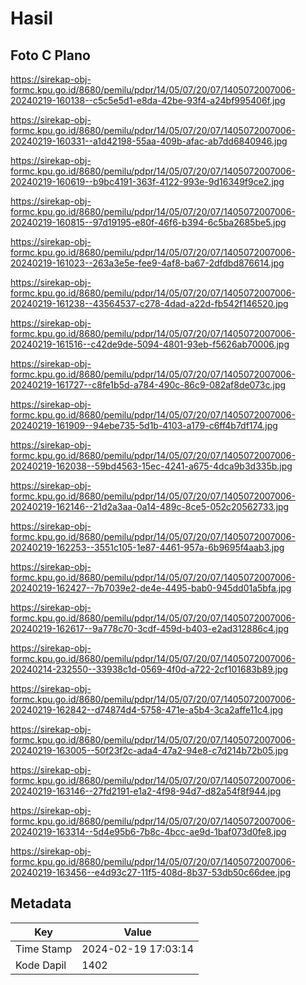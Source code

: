 # Hasil

## Foto C Plano

https://sirekap-obj-formc.kpu.go.id/8680/pemilu/pdpr/14/05/07/20/07/1405072007006-20240219-160138--c5c5e5d1-e8da-42be-93f4-a24bf995406f.jpg

https://sirekap-obj-formc.kpu.go.id/8680/pemilu/pdpr/14/05/07/20/07/1405072007006-20240219-160331--a1d42198-55aa-409b-afac-ab7dd6840946.jpg

https://sirekap-obj-formc.kpu.go.id/8680/pemilu/pdpr/14/05/07/20/07/1405072007006-20240219-160619--b9bc4191-363f-4122-993e-9d16349f9ce2.jpg

https://sirekap-obj-formc.kpu.go.id/8680/pemilu/pdpr/14/05/07/20/07/1405072007006-20240219-160815--97d19195-e80f-46f6-b394-6c5ba2685be5.jpg

https://sirekap-obj-formc.kpu.go.id/8680/pemilu/pdpr/14/05/07/20/07/1405072007006-20240219-161023--263a3e5e-fee9-4af8-ba67-2dfdbd876614.jpg

https://sirekap-obj-formc.kpu.go.id/8680/pemilu/pdpr/14/05/07/20/07/1405072007006-20240219-161238--43564537-c278-4dad-a22d-fb542f146520.jpg

https://sirekap-obj-formc.kpu.go.id/8680/pemilu/pdpr/14/05/07/20/07/1405072007006-20240219-161516--c42de9de-5094-4801-93eb-f5626ab70006.jpg

https://sirekap-obj-formc.kpu.go.id/8680/pemilu/pdpr/14/05/07/20/07/1405072007006-20240219-161727--c8fe1b5d-a784-490c-86c9-082af8de073c.jpg

https://sirekap-obj-formc.kpu.go.id/8680/pemilu/pdpr/14/05/07/20/07/1405072007006-20240219-161909--94ebe735-5d1b-4103-a179-c6ff4b7df174.jpg

https://sirekap-obj-formc.kpu.go.id/8680/pemilu/pdpr/14/05/07/20/07/1405072007006-20240219-162038--59bd4563-15ec-4241-a675-4dca9b3d335b.jpg

https://sirekap-obj-formc.kpu.go.id/8680/pemilu/pdpr/14/05/07/20/07/1405072007006-20240219-162146--21d2a3aa-0a14-489c-8ce5-052c20562733.jpg

https://sirekap-obj-formc.kpu.go.id/8680/pemilu/pdpr/14/05/07/20/07/1405072007006-20240219-162253--3551c105-1e87-4461-957a-6b9695f4aab3.jpg

https://sirekap-obj-formc.kpu.go.id/8680/pemilu/pdpr/14/05/07/20/07/1405072007006-20240219-162427--7b7039e2-de4e-4495-bab0-945dd01a5bfa.jpg

https://sirekap-obj-formc.kpu.go.id/8680/pemilu/pdpr/14/05/07/20/07/1405072007006-20240219-162617--9a778c70-3cdf-459d-b403-e2ad312886c4.jpg

https://sirekap-obj-formc.kpu.go.id/8680/pemilu/pdpr/14/05/07/20/07/1405072007006-20240214-232550--33938c1d-0569-4f0d-a722-2cf101683b89.jpg

https://sirekap-obj-formc.kpu.go.id/8680/pemilu/pdpr/14/05/07/20/07/1405072007006-20240219-162842--d74874d4-5758-471e-a5b4-3ca2affe11c4.jpg

https://sirekap-obj-formc.kpu.go.id/8680/pemilu/pdpr/14/05/07/20/07/1405072007006-20240219-163005--50f23f2c-ada4-47a2-94e8-c7d214b72b05.jpg

https://sirekap-obj-formc.kpu.go.id/8680/pemilu/pdpr/14/05/07/20/07/1405072007006-20240219-163146--27fd2191-e1a2-4f98-94d7-d82a54f8f944.jpg

https://sirekap-obj-formc.kpu.go.id/8680/pemilu/pdpr/14/05/07/20/07/1405072007006-20240219-163314--5d4e95b6-7b8c-4bcc-ae9d-1baf073d0fe8.jpg

https://sirekap-obj-formc.kpu.go.id/8680/pemilu/pdpr/14/05/07/20/07/1405072007006-20240219-163456--e4d93c27-11f5-408d-8b37-53db50c66dee.jpg


## Metadata

| Key        | Value               |
| ---------- | ------------------- |
| Time Stamp | 2024-02-19 17:03:14 |
| Kode Dapil | 1402                |



